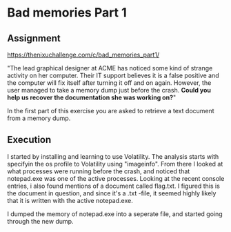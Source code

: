# Bad memories Part 1

## Assignment
https://thenixuchallenge.com/c/bad_memories_part1/

"The lead graphical designer at ACME has noticed some kind of strange activity on her computer. Their IT support believes it is a false positive and the computer will fix itself after turning it off and on again. However, the user managed to take a memory dump just before the crash. **Could you help us recover the documentation she was working on?**"

In the first part of this exercise you are asked to retrieve a text document from a memory dump. 

## Execution

I started by installing and learning to use Volatility. The analysis starts with specifyin the os profile to Volatility using "imageinfo". From there I looked at what processes were running before the crash, and noticed that notepad.exe was one of the active processes. Looking at the recent console entries, i also found mentions of a document called flag.txt. I figured this is the document in question, and since it's a .txt -file, it seemed highly likely that it is written with the active notepad.exe.

I dumped the memory of notepad.exe into a seperate file, and started going through the new dump.
